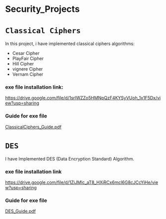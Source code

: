 # Security_Projects
# `Classical Ciphers`
In this project, i have implemented classical ciphers algorithms:<br />
* Cesar Cipher
*  PlayFair Cipher
*  Hill Cipher
*  vignere Cipher 
*  Vernam Cipher

### exe file installation link:
https://drive.google.com/file/d/1srlWZZo5HMNpQzF4KYSyVUoh_1x1F5Dx/view?usp=sharing
### Guide for exe file
[ClassicalCiphers_Guide.pdf](https://github.com/MoRamdan11/Security_Projects/files/6461839/ClassicalCiphers_Guide.pdf)

# `DES` 
I have Implemented DES (Data Encryption Standard) Algorithm.
### exe file installation link
https://drive.google.com/file/d/1ZiJMlc_aT8_HXjRCx6mcl6G8cJCcYiHe/view?usp=sharing
### Guide for exe file
[DES_Guide.pdf](https://github.com/MoRamdan11/Security_Projects/files/6461161/DES_Guide.pdf)
